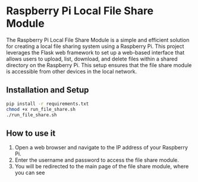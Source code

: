 # Raspberry Pi Local File Share Module

The Raspberry Pi Local File Share Module is a simple and efficient solution for creating a local file sharing system using a Raspberry Pi. This project leverages the Flask web framework to set up a web-based interface that allows users to upload, list, download, and delete files within a shared directory on the Raspberry Pi. This setup ensures that the file share module is accessible from other devices in the local network.


## Installation and Setup

```bash
pip install -r requirements.txt
chmod +x run_file_share.sh
./run_file_share.sh
```

## How to use it
1. Open a web browser and navigate to the IP address of your Raspberry Pi.
2. Enter the username and password to access the file share module.
3. You will be redirected to the main page of the file share module, where you can see




